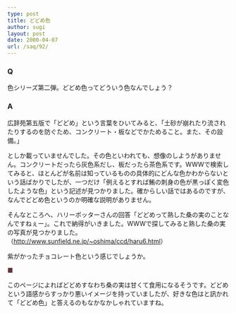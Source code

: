 ```yaml
---
type: post
title: どどめ色
author: sugi
layout: post
date: 2000-04-07
url: /saq/92/
---
```

### Q 

色シリーズ第二弾。どどめ色ってどういう色なんでしょう？

### A 

広辞苑第五版で「どどめ」という言葉をひいてみると、「土砂が崩れたり流されたりするのを防ぐため、コンクリート・板などでかためること。また、その設備。」
  
としか載っていませんでした。その色といわれても、想像のしようがありません。コンクリートだったら灰色系だし、板だったら茶色系です。WWWで検索してみると、ほとんどが名前は知っているものの具体的にどんな色かわからないという話ばかりでしたが、一つだけ「例えるとすれば鮪の刺身の色が黒っぽく変色したような色」という記述が見つかりました。確からしい話ではあるのですが、なんでどどめ色というのか明確な説明がありません。

そんなところへ、ハリーポッターさんの回答「どどめって熟した桑の実のことなんですねぇー」。これで納得がいきました。WWWで探してみると熟した桑の実の写真が見つかりました。（<a href="http://www.sunfield.ne.jp/%7Eoshima/ccd/haru6.html" onclick="_gaq.push(['_trackEvent', 'outbound-article', 'http://www.sunfield.ne.jp/%7Eoshima/ccd/haru6.html', 'http://www.sunfield.ne.jp/~oshima/ccd/haru6.html']);" >http://www.sunfield.ne.jp/~oshima/ccd/haru6.html</a>）

紫がかったチョコレート色という感じでしょうか。

<div style="color:#663333;">
  ■
</div>

このページによればどどめすなわち桑の実は甘くて食用になるそうです。どどめという語感からすっかり悪いイメージを持っていましたが、好きな色はと訊かれて「どどめ色」と答えるのもなかなかしゃれていますね。
